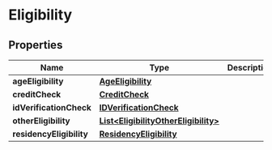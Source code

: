 
# Eligibility

## Properties
Name | Type | Description | Notes
------------ | ------------- | ------------- | -------------
**ageEligibility** | [**AgeEligibility**](AgeEligibility.md) |  |  [optional]
**creditCheck** | [**CreditCheck**](CreditCheck.md) |  |  [optional]
**idVerificationCheck** | [**IDVerificationCheck**](IDVerificationCheck.md) |  |  [optional]
**otherEligibility** | [**List&lt;EligibilityOtherEligibility&gt;**](EligibilityOtherEligibility.md) |  |  [optional]
**residencyEligibility** | [**ResidencyEligibility**](ResidencyEligibility.md) |  |  [optional]



